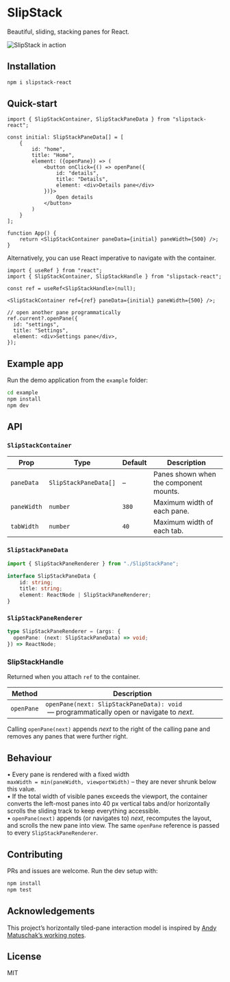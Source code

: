 # SlipStack
Beautiful, sliding, stacking panes for React.

![SlipStack in action](slipstack-react.gif)

## Installation
```bash
npm i slipstack-react
```

## Quick-start

```tsx
import { SlipStackContainer, SlipStackPaneData } from "slipstack-react";

const initial: SlipStackPaneData[] = [
    {
        id: "home",
        title: "Home",
        element: ({openPane}) => (
            <button onClick={() => openPane({
                id: "details",
                title: "Details",
                element: <div>Details pane</div>
            })}>
                Open details
            </button>
        )
    }
];

function App() {
    return <SlipStackContainer paneData={initial} paneWidth={500} />;
}
```

Alternatively, you can use React imperative to navigate with the container.

```tsx
import { useRef } from "react";
import { SlipStackContainer, SlipStackHandle } from "slipstack-react";

const ref = useRef<SlipStackHandle>(null);

<SlipStackContainer ref={ref} paneData={initial} paneWidth={500} />;

// open another pane programmatically
ref.current?.openPane({
  id: "settings",
  title: "Settings",
  element: <div>Settings pane</div>,
});
```

## Example app
Run the demo application from the `example` folder:

```bash
cd example
npm install
npm dev
```

## API
### `SlipStackContainer`

| Prop        | Type                  | Default | Description                            |
|-------------|-----------------------|---------|----------------------------------------|
| `paneData`  | `SlipStackPaneData[]` | –       | Panes shown when the component mounts. |
| `paneWidth` | `number`              | `380`   | Maximum width of each pane.            |
| `tabWidth`  | `number`              | `40`    | Maximum width of each tab.             |

### `SlipStackPaneData`

```ts
import { SlipStackPaneRenderer } from "./SlipStackPane";

interface SlipStackPaneData {
    id: string;
    title: string;
    element: ReactNode | SlipStackPaneRenderer;
}
```

### `SlipStackPaneRenderer`
```ts
type SlipStackPaneRenderer = (args: {
  openPane: (next: SlipStackPaneData) => void;
}) => ReactNode;
```

### SlipStackHandle
Returned when you attach `ref` to the container.

| Method     | Description                                       |
|------------|---------------------------------------------------|
| `openPane` | `openPane(next: SlipStackPaneData): void` &nbsp;—&nbsp;programmatically open or navigate to *next*. |

Calling `openPane(next)` appends *next* to the right of the calling pane and removes any panes that were further right.

## Behaviour

• Every pane is rendered with a fixed width  
  `maxWidth = min(paneWidth, viewportWidth)` – they are never shrunk below this value.  
• If the total width of visible panes exceeds the viewport, the container
  converts the left-most panes into 40 px vertical tabs and/or horizontally
  scrolls the sliding track to keep everything accessible.  
• `openPane(next)` appends (or navigates to) *next*, recomputes the layout,
  and scrolls the new pane into view. The same `openPane` reference is passed
  to every `SlipStackPaneRenderer`.

## Contributing
PRs and issues are welcome. Run the dev setup with:

```bash
npm install
npm test
```

## Acknowledgements

This project’s horizontally tiled-pane interaction model is inspired by
[Andy Matuschak’s working notes](https://notes.andymatuschak.org).

## License
MIT
